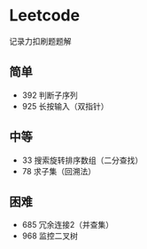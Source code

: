 # Leetcode
记录力扣刷题题解

## 简单
- 392 判断子序列
- 925 长按输入（双指针）
## 中等
- 33 搜索旋转排序数组（二分查找）
- 78 求子集（回溯法）
## 困难
- 685 冗余连接2（并查集）
- 968 监控二叉树
